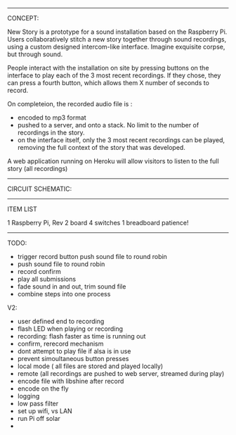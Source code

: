 ************************************************************


CONCEPT:


New Story is a prototype for a sound installation based on the Raspberry Pi. 
Users collaboratively stitch a new story together through sound recordings, using a custom designed intercom-like interface.
Imagine exquisite corpse, but through sound.

People interact with the installation on site by pressing buttons on the interface to play each of the 3 most recent recordings.
If they chose, they can press a fourth button, which allows them X number of seconds to record.

On completeion, the recorded audio file is : 

- encoded to mp3 format
- pushed to a server, and onto a stack. No limit to the number of recordings in the story.
- on the interface itself, only the 3 most recent recordings can be played, removing the full context of the story that was developed.

A web application running on Heroku will allow visitors to listen to the full story (all recordings)

************************************************************


CIRCUIT SCHEMATIC:



************************************************************


ITEM LIST 

1 Raspberry Pi, Rev 2 board
4 switches
1 breadboard
patience!



************************************************************


TODO: 

- trigger record button push sound file to round robin 
- push sound file to round robin
- record confirm 
- play all submissions
- fade sound in and out, trim sound file
- combine steps into one process


V2:

- user defined end to recording
- flash LED when playing or recording
- recording: flash faster as time is running out
- confirm, rerecord mechanism
- dont attempt to play file if alsa is in use
- prevent simoultaneous button presses
- local mode ( all files are stored and played locally)
- remote (all recordings are pushed to web server, streamed during play)
- encode file with libshine after record
- encode on the fly 
- logging
- low pass filter
- set up wifi, vs LAN
- run Pi off solar
- 


